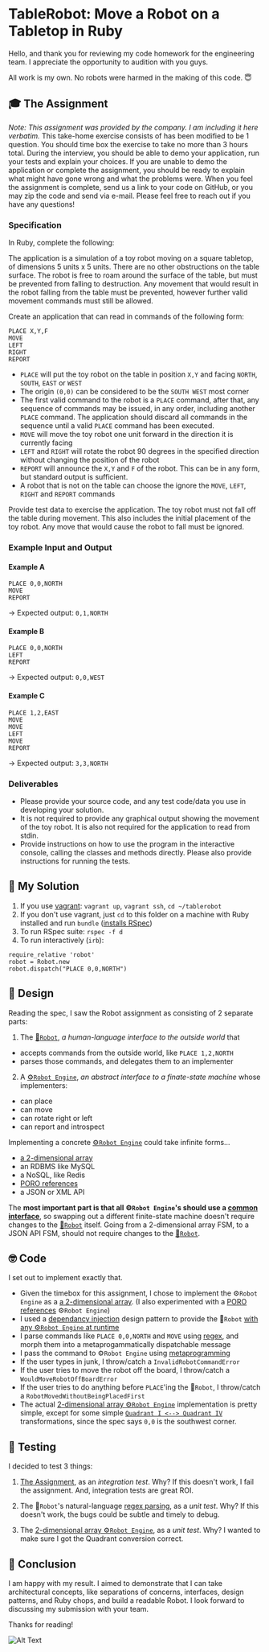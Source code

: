 # TableRobot: Move a Robot on a Tabletop in Ruby
Hello, and thank you for reviewing my code homework for the engineering team. I appreciate the opportunity to audition with you guys.

All work is my own. No robots were harmed in the making of this code. 😇

## 🎓 The Assignment
*Note: This assignment was provided by the company. I am including it here verbatim.*
This take-home exercise consists of has been modified to be 1 question. You should time box the exercise to take no more than 3 hours total. During the interview, you should be able to demo your application, run your tests and explain your choices. If you are unable to demo the application or complete the assignment, you should be ready to explain what might have gone wrong and what the problems were. When you feel the assignment is complete, send us a link to your code on GitHub, or you may zip the code and send via e-mail. Please feel free to reach out if you have any questions!

### Specification
In Ruby, complete the following:

The application is a simulation of a toy robot moving on a square tabletop, of dimensions 5 units x 5 units. There are no other obstructions on the table surface. The robot is free to roam around the surface of the table, but must be prevented from falling to destruction. Any movement that would result in the robot falling from the table must be prevented, however further valid movement commands must still be allowed.

Create an application that can read in commands of the following form:

```
PLACE X,Y,F
MOVE
LEFT
RIGHT
REPORT
```

- `PLACE` will put the toy robot on the table in position `X,Y` and facing `NORTH`, `SOUTH`, `EAST` or `WEST`
- The origin `(0,0)` can be considered to be the `SOUTH WEST` most corner
- The first valid command to the robot is a `PLACE` command, after that, any sequence of commands may be issued, in any order, including another `PLACE` command. The application should discard all commands in the sequence until a valid `PLACE` command has been executed.
- `MOVE` will move the toy robot one unit forward in the direction it is currently facing
- `LEFT` and `RIGHT` will rotate the robot 90 degrees in the specified direction without changing the position of the robot
- `REPORT` will announce the `X,Y` and `F` of the robot. This can be in any form, but standard output is sufficient.
- A robot that is not on the table can choose the ignore the `MOVE`, `LEFT`, `RIGHT` and `REPORT` commands

Provide test data to exercise the application. The toy robot must not fall off the table during movement. This also includes the initial placement of the toy robot. Any move that would cause the robot to fall must be ignored.

### Example Input and Output
#### Example A
```
PLACE 0,0,NORTH
MOVE
REPORT
```
-> Expected output: `0,1,NORTH`

#### Example B
```
PLACE 0,0,NORTH
LEFT
REPORT
```
-> Expected output: `0,0,WEST`

#### Example C
```
PLACE 1,2,EAST
MOVE
MOVE
LEFT
MOVE
REPORT
```
-> Expected output: `3,3,NORTH`

### Deliverables
- Please provide your source code, and any test code/data you use in developing your solution.
- It is not required to provide any graphical output showing the movement of the toy robot. It is also not required for the application to read from stdin.
- Provide instructions on how to use the program in the interactive console, calling the classes and methods directly. Please also provide instructions for running the tests.

## 🏃 My Solution
1. If you use [vagrant](./Vagrantfile): `vagrant up`, `vagrant ssh`, `cd ~/tablerobot`
2. If you don't use vagrant, just `cd` to this folder on a machine with Ruby installed and run `bundle` ([installs RSpec](./Gemfile))
3. To run RSpec suite: `rspec -f d`
4. To run interactively (`irb`):
```
require_relative 'robot'
robot = Robot.new
robot.dispatch("PLACE 0,0,NORTH")
```

## 🤔 Design
Reading the spec, I saw the Robot assignment as consisting of 2 separate parts:
1. The [🤖`Robot`](./robot.rb), <i>a human-language interface to the outside world</i> that
- accepts commands from the outside world, like `PLACE 1,2,NORTH`
- parses those commands, and delegates them to an implementer

2. A [⚙`Robot Engine`](./robot_engines/robot_engine.rb), <i>an abstract interface to a finate-state machine</i> whose implementers:
- can place
- can move
- can rotate right or left
- can report and introspect

Implementing a concrete [⚙`Robot Engine`](./robot_engines/robot_engine.rb) could take infinite forms...
- [a 2-dimensional array](./robot_engines/two_dimensional_array_robot_engine.rb)
- an RDBMS like MySQL
- a NoSQL, like Redis
- [PORO references](./robot_engines/object_reference_robot_engine.rb)
- a JSON or XML API

The <b>most important part is that all ⚙`Robot Engine`'s should use a [common interface](./robot_engines/robot_engine.rb)</b>, so swapping out a different finite-state machine doesn't require changes to the [🤖`Robot`](./robot.rb) itself. Going from a 2-dimensional array FSM, to a JSON API FSM, should not require changes to the [🤖`Robot`](./robot.rb).

## 🤓 Code
I set out to implement exactly that.

- Given the timebox for this assignment, I chose to implement the ⚙`Robot Engine` as a [a 2-dimensional array](./robot_engines/two_dimensional_array_robot_engine.rb). (I also experimented with a [PORO references](./robot_engines/object_reference_robot_engine.rb) ⚙`Robot Engine`)
- I used a [dependancy injection](https://en.wikipedia.org/wiki/Dependency_injection) design pattern to provide the 🤖`Robot` [with any ⚙`Robot Engine` at runtime](./robot.rb#L38)
- I parse commands like `PLACE 0,0,NORTH` and `MOVE` using [regex](./robot.rb#L61-L71), and morph them into a metaprogammatically dispatchable message
- I pass the command to ⚙`Robot Engine` using [metaprogramming](./robot.rb#L51)
- If the user types in junk, I throw/catch a `InvalidRobotCommandError`
- If the user tries to move the robot off the board, I throw/catch a `WouldMoveRobotOffBoardError`
- If the user tries to do anything before `PLACE`'ing the 🤖`Robot`, I throw/catch a `RobotMovedWithoutBeingPlacedFirst`
- The actual [2-dimensional array ⚙`Robot Engine`](./robot_engines/two_dimensional_array_robot_engine.rb) implementation is pretty simple, except for some simple [`Quadrant I <--> Quadrant IV`](./robot_engines/two_dimensional_array_robot_engine.rb#L57-L100) transformations, since the spec says `0,0` is the southwest corner.

## 🎯 Testing
I decided to test 3 things:

1. [The Assignment](./spec/the_assignment_integration_spec.rb), as an <i>integration test</i>.
Why? If this doesn't work, I fail the assignment. And, integration tests are great ROI.

2. The 🤖`Robot`'s natural-language [regex parsing](./spec/robot_spec.rb), as a <i>unit test</i>.
Why? If this doesn't work, the bugs could be subtle and timely to debug.

3. The [2-dimensional array ⚙`Robot Engine`](./spec/two_dimensional_array_robot_engine_spec.rb), as a <i>unit test</i>.
Why? I wanted to make sure I got the Quadrant conversion correct.

## 🥇 Conclusion
I am happy with my result. I aimed to demonstrate that I can take architectural concepts, like separations of concerns, interfaces, design patterns, and Ruby chops, and build a readable Robot. I look forward to discussing my submission with your team.

Thanks for reading!

![Alt Text](https://media.giphy.com/media/3o7TKzwNrZaIUuMn16/giphy.gif)
